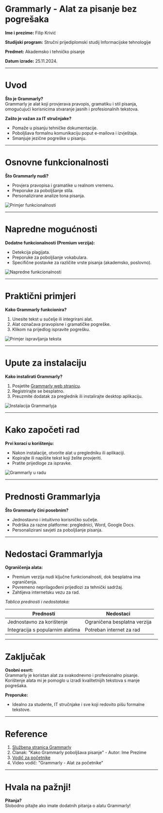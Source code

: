 # Grammarly - Alat za pisanje bez pogrešaka

**Ime i prezime:** Filip Krivić

**Studijski program:** Stručni prijediplomski studij Informacijske tehnologije  

**Predmet:** Akademsko i tehničko pisanje  

**Datum izrade:** 25.11.2024.

---

# Uvod

**Što je Grammarly?**  
Grammarly je alat koji provjerava pravopis, gramatiku i stil pisanja, omogućujući korisnicima stvaranje jasnih i profesionalnih tekstova.

**Zašto je važan za IT stručnjake?**  
- Pomaže u pisanju tehničke dokumentacije.  
- Poboljšava formalnu komunikaciju poput e-mailova i izvještaja.  
- Smanjuje jezične pogreške u pisanju.

---

# Osnovne funkcionalnosti

**Što Grammarly nudi?**  
- Provjera pravopisa i gramatike u realnom vremenu.  
- Preporuke za poboljšanje stila.  
- Personalizirane analize tona pisanja.  

![Primjer funkcionalnosti](./images/grammarly_screenshot1.png)

---

# Napredne mogućnosti

**Dodatne funkcionalnosti (Premium verzija):**  
- Detekcija plagijata.  
- Preporuke za poboljšanje vokabulara.  
- Specifične postavke za različite vrste pisanja (akademsko, poslovno).

![Napredne funkcionalnosti](./images/grammarly_premium.png)

---

# Praktični primjeri

**Kako Grammarly funkcionira?**  
1. Unesite tekst u sučelje ili integrirani alat.  
2. Alat označava pravopisne i gramatičke pogreške.  
3. Klikom na prijedlog ispravite pogrešku.  

![Primjer ispravljanja teksta](./images/grammarly_example.png)

---

# Upute za instalaciju

**Kako instalirati Grammarly?**  
1. Posjetite [Grammarly web stranicu](https://www.grammarly.com).  
2. Registrirajte se besplatno.  
3. Preuzmite dodatak za preglednik ili instalirajte desktop aplikaciju.

![Instalacija Grammarlyja](./images/grammarly_installation.png)

---

# Kako započeti rad

**Prvi koraci u korištenju:**  
- Nakon instalacije, otvorite alat u pregledniku ili aplikaciji.  
- Kopirajte ili napišite tekst koji želite provjeriti.  
- Pratite prijedloge za ispravke.

![Grammarly u radu](./images/grammarly_in_use.png)

---

# Prednosti Grammarlyja

**Što Grammarly čini posebnim?**  
- Jednostavno i intuitivno korisničko sučelje.  
- Podrška za razne platforme: preglednici, Word, Google Docs.  
- Personalizirani savjeti za poboljšanje pisanja.

---

# Nedostaci Grammarlyja

**Ograničenja alata:**  
- Premium verzija nudi ključne funkcionalnosti, dok besplatna ima ograničenja.  
- Povremeno neprilagođeni prijedlozi za tehnički sadržaj.  
- Zahtijeva internetsku vezu za rad.  

*Tablica prednosti i nedostataka:*

| **Prednosti**              | **Nedostaci**                     |
|-----------------------------|------------------------------------|
| Jednostavno za korištenje  | Ograničena besplatna verzija       |
| Integracija s popularnim alatima | Potreban internet za rad        |

---

# Zaključak

**Osobni osvrt:**  
Grammarly je koristan alat za svakodnevno i profesionalno pisanje. Korištenje alata mi je pomoglo u izradi kvalitetnijih tekstova s manje pogrešaka.

**Preporuke:**  
- Idealno za studente, IT stručnjake i sve koji redovito pišu formalne tekstove.

---

# Reference

1. [Službena stranica Grammarly](https://www.grammarly.com)  
2. Članak: "Kako Grammarly poboljšava pisanje" - Autor: Ime Prezime  
3. [Vodič za početnike](https://example.com/guide)  
4. Video vodič: "Grammarly - Alat za početnike"  

---

# Hvala na pažnji!

**Pitanja?**  
Slobodno pitajte ako imate dodatnih pitanja o alatu Grammarly!

